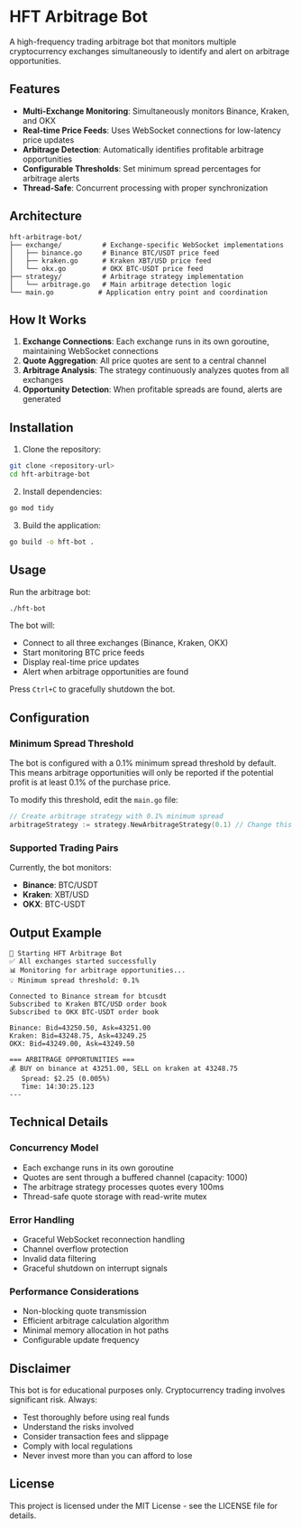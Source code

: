 # HFT Arbitrage Bot

A high-frequency trading arbitrage bot that monitors multiple cryptocurrency exchanges simultaneously to identify and alert on arbitrage opportunities.

## Features

- **Multi-Exchange Monitoring**: Simultaneously monitors Binance, Kraken, and OKX
- **Real-time Price Feeds**: Uses WebSocket connections for low-latency price updates
- **Arbitrage Detection**: Automatically identifies profitable arbitrage opportunities
- **Configurable Thresholds**: Set minimum spread percentages for arbitrage alerts
- **Thread-Safe**: Concurrent processing with proper synchronization

## Architecture

```
hft-arbitrage-bot/
├── exchange/          # Exchange-specific WebSocket implementations
│   ├── binance.go     # Binance BTC/USDT price feed
│   ├── kraken.go      # Kraken XBT/USD price feed
│   └── okx.go         # OKX BTC-USDT price feed
├── strategy/          # Arbitrage strategy implementation
│   └── arbitrage.go   # Main arbitrage detection logic
└── main.go           # Application entry point and coordination
```

## How It Works

1. **Exchange Connections**: Each exchange runs in its own goroutine, maintaining WebSocket connections
2. **Quote Aggregation**: All price quotes are sent to a central channel
3. **Arbitrage Analysis**: The strategy continuously analyzes quotes from all exchanges
4. **Opportunity Detection**: When profitable spreads are found, alerts are generated

## Installation

1. Clone the repository:
```bash
git clone <repository-url>
cd hft-arbitrage-bot
```

2. Install dependencies:
```bash
go mod tidy
```

3. Build the application:
```bash
go build -o hft-bot .
```

## Usage

Run the arbitrage bot:
```bash
./hft-bot
```

The bot will:
- Connect to all three exchanges (Binance, Kraken, OKX)
- Start monitoring BTC price feeds
- Display real-time price updates
- Alert when arbitrage opportunities are found

Press `Ctrl+C` to gracefully shutdown the bot.

## Configuration

### Minimum Spread Threshold

The bot is configured with a 0.1% minimum spread threshold by default. This means arbitrage opportunities will only be reported if the potential profit is at least 0.1% of the purchase price.

To modify this threshold, edit the `main.go` file:

```go
// Create arbitrage strategy with 0.1% minimum spread
arbitrageStrategy := strategy.NewArbitrageStrategy(0.1) // Change this value
```

### Supported Trading Pairs

Currently, the bot monitors:
- **Binance**: BTC/USDT
- **Kraken**: XBT/USD  
- **OKX**: BTC-USDT

## Output Example

```
🚀 Starting HFT Arbitrage Bot
✅ All exchanges started successfully
📊 Monitoring for arbitrage opportunities...
💡 Minimum spread threshold: 0.1%

Connected to Binance stream for btcusdt
Subscribed to Kraken BTC/USD order book
Subscribed to OKX BTC-USDT order book

Binance: Bid=43250.50, Ask=43251.00
Kraken: Bid=43248.75, Ask=43249.25
OKX: Bid=43249.00, Ask=43249.50

=== ARBITRAGE OPPORTUNITIES ===
💰 BUY on binance at 43251.00, SELL on kraken at 43248.75
   Spread: $2.25 (0.005%)
   Time: 14:30:25.123
---
```

## Technical Details

### Concurrency Model

- Each exchange runs in its own goroutine
- Quotes are sent through a buffered channel (capacity: 1000)
- The arbitrage strategy processes quotes every 100ms
- Thread-safe quote storage with read-write mutex

### Error Handling

- Graceful WebSocket reconnection handling
- Channel overflow protection
- Invalid data filtering
- Graceful shutdown on interrupt signals

### Performance Considerations

- Non-blocking quote transmission
- Efficient arbitrage calculation algorithm
- Minimal memory allocation in hot paths
- Configurable update frequency

## Disclaimer

This bot is for educational purposes only. Cryptocurrency trading involves significant risk. Always:
- Test thoroughly before using real funds
- Understand the risks involved
- Consider transaction fees and slippage
- Comply with local regulations
- Never invest more than you can afford to lose

## License

This project is licensed under the MIT License - see the LICENSE file for details. 